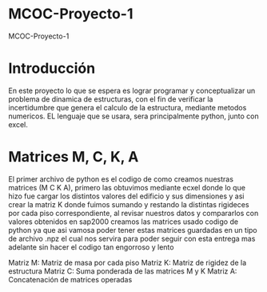 # MCOC-Proyecto-1
MCOC-Proyecto-1

Introducción
==============
En este proyecto lo que se espera es lograr programar y conceptualizar un problema de dinamica de estructuras, con el fin de verificar la incertidumbre que genera el calculo de la estructura, mediante metodos numericos.
EL lenguaje que se usara, sera principalmente python, junto con excel.

Matrices M, C, K, A
==============
El primer archivo de python es el codigo de como creamos nuestras matrices (M C K A), primero las obtuvimos mediante ecxel donde lo que hizo fue cargar los distintos valores del edificio y sus dimensiones y asi crear la matriz K donde fuimos sumando y restando la distintas rigideces por cada piso correspondiente, al revisar nuestros datos y compararlos con valores obtenidos en sap2000 creamos las matrices usado codigo de python ya que asi vamosa poder tener estas matrices guardadas en un tipo de archivo .npz el cual nos servira para poder seguir con esta entrega mas adelante sin hacer el codigo tan engorroso y lento 

Matriz M: Matriz de masa por cada piso
Matriz K: Matriz de rigidez de la estructura
Matriz C: Suma ponderada de las matrices M y K
Matriz A: Concatenación de matrices operadas

